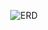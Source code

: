 <p align="center">
  <img src="https://res.cloudinary.com/dn163fium/image/upload/v1705394276/d9v6eifmj3xzryai3p1t.png" alt="ERD">
</p>
